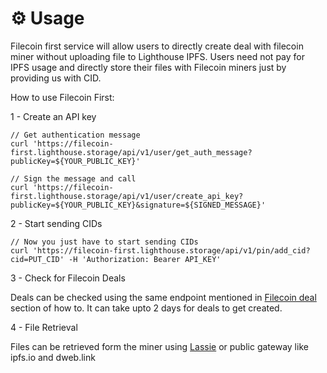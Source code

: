 # ⚙️ Usage

Filecoin first service will allow users to directly create deal with filecoin miner without uploading file to Lighthouse IPFS. Users need not pay for IPFS usage and directly store their files with Filecoin miners just by providing us with CID.

How to use Filecoin First:

1 - Create an API key

```
// Get authentication message
curl 'https://filecoin-first.lighthouse.storage/api/v1/user/get_auth_message?publicKey=${YOUR_PUBLIC_KEY}'

// Sign the message and call
curl 'https://filecoin-first.lighthouse.storage/api/v1/user/create_api_key?publicKey=${YOUR_PUBLIC_KEY}&signature=${SIGNED_MESSAGE}'
```

2 - Start sending CIDs

```
// Now you just have to start sending CIDs
curl 'https://filecoin-first.lighthouse.storage/api/v1/pin/add_cid?cid=PUT_CID' -H 'Authorization: Bearer API_KEY'
```

3 - Check for Filecoin Deals

Deals can be checked using the same endpoint mentioned in [Filecoin deal](../how-to/check-for-filecoin-deals.md) section of how to. It can take upto 2 days for deals to get created.

4 - File Retrieval

Files can be retrieved form the miner using [Lassie](https://github.com/filecoin-project/lassie) or public gateway like ipfs.io and dweb.link



